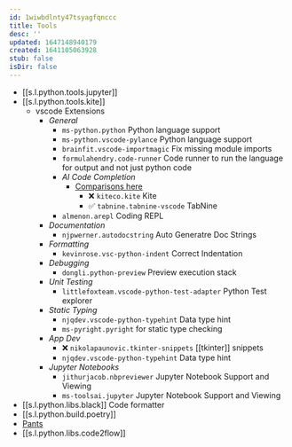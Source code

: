 ```yaml
---
id: 1wiwbdlnty47tsyagfqnccc
title: Tools
desc: ''
updated: 1647148940179
created: 1641105063928
stub: false
isDir: false
---
```



- [[s.l.python.tools.jupyter]]
- [[s.l.python.tools.kite]]
  - vscode Extensions
    - _General_
      - `ms-python.python` Python language support
      - `ms-python.vscode-pylance` Python language support
      - `brainfit.vscode-importmagic` Fix missing module imports
      - `formulahendry.code-runner` Code runner to run the language for output and not just python code
      - _AI Code Completion_
        - [Comparisons here](https://medium.com/swlh/kite-vs-tabnine-which-ai-code-autocomplete-should-you-choose-eb6eba85c3a6)
          - ❌️ `kiteco.kite` Kite
          - ✅️ `tabnine.tabnine-vscode` TabNine
      - `almenon.arepl` Coding REPL
    - _Documentation_
      - `njpwerner.autodocstring` Auto Generatre Doc Strings
    - _Formatting_
      - `kevinrose.vsc-python-indent` Correct Indentation
    - _Debugging_
      - `dongli.python-preview` Preview execution stack
    - _Unit Testing_
      - `littlefoxteam.vscode-python-test-adapter` Python Test explorer
    - _Static Typing_
      - `njqdev.vscode-python-typehint` Data type hint
      - `ms-pyright.pyright` for static type checking
    - _App Dev_
      - ❌️ `nikolapaunovic.tkinter-snippets` [[tkinter]] snippets
      - `njqdev.vscode-python-typehint` Data type hint
    - _Jupyter Notebooks_
      - `jithurjacob.nbpreviewer` Jupyter Notebook Support and Viewing
      - `ms-toolsai.jupyter` Jupyter Notebook Support and Viewing
- [[s.l.python.libs.black]] Code formatter
- [[s.l.python.build.poetry]]
- [Pants](https://www.pantsbuild.org/docs)
- [[s.l.python.libs.code2flow]]
